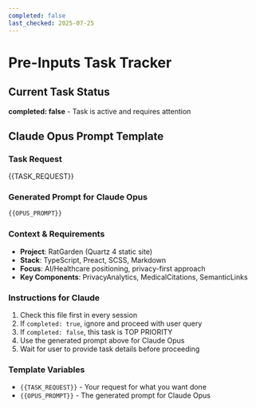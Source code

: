 ```yaml
---
completed: false
last_checked: 2025-07-25
---
```


# Pre-Inputs Task Tracker

## Current Task Status

**completed: false** - Task is active and requires attention

## Claude Opus Prompt Template

### Task Request

{{TASK_REQUEST}}

### Generated Prompt for Claude Opus

```markdown
{{OPUS_PROMPT}}
```

### Context & Requirements

- **Project**: RatGarden (Quartz 4 static site)
- **Stack**: TypeScript, Preact, SCSS, Markdown
- **Focus**: AI/Healthcare positioning, privacy-first approach
- **Key Components**: PrivacyAnalytics, MedicalCitations, SemanticLinks

### Instructions for Claude

1. Check this file first in every session
2. If `completed: true`, ignore and proceed with user query
3. If `completed: false`, this task is TOP PRIORITY
4. Use the generated prompt above for Claude Opus
5. Wait for user to provide task details before proceeding

### Template Variables

- `{{TASK_REQUEST}}` - Your request for what you want done
- `{{OPUS_PROMPT}}` - The generated prompt for Claude Opus
